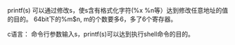 printf(s) 
可以通过修改s，使s含有格式化字符(%x %n等）达到修改任意地址的值的目的。
64bit下的%m$n, m的个数要多6，多了6个寄存器。

c语言：
命令行参数输入s，printf(s)可以达到执行shell命令的目的。

